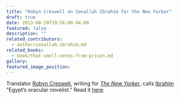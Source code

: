 ```yaml
---
title: "Robyn Creswell on Sonallah Ibrahim for the New Yorker"
draft: true
date: 2013-08-20T19:56:00-04:00
featured: false
description: ""
related_contributors:
  - author/sonallah-ibrahim.md
related_books:
  - book/that-smell-notes-from-prison.md
gallery:
featured_image_position: 
---
```


Translator [Robyn Creswell](http://ndbooks.com/book/that-smell-notes-from-prison), writing for [_The New Yorker_](http://www.newyorker.com/online/blogs/books/2013/08/sonallah-ibrahim-egypts-oracular-novelist.html), calls [Ibrahim](http://ndbooks.com/book/that-smell-notes-from-prison) "Egypt’s oracular novelist." Read it [here](http://www.newyorker.com/online/blogs/books/2013/08/sonallah-ibrahim-egypts-oracular-novelist.html). 

